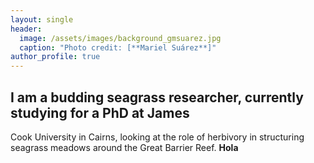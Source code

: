 ```yaml
---
layout: single
header:
  image: /assets/images/background_gmsuarez.jpg
  caption: "Photo credit: [**Mariel Suárez**]"
author_profile: true
---
```

## I am a budding seagrass researcher, currently studying for a PhD at James 
  Cook University in Cairns, looking at the role of herbivory in structuring seagrass meadows around 
  the Great Barrier Reef.
**Hola**
